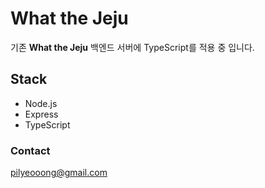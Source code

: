 
# **What the Jeju**

기존 **What the Jeju** 백엔드 서버에 TypeScript를 적용 중 입니다.

## **Stack**
- Node.js
- Express
- TypeScript

### **Contact**

pilyeooong@gmail.com

